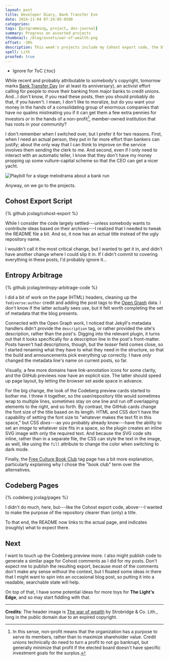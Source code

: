 ```yaml
---
layout: post
title: Developer Diary, Bank Transfer Eve
date: 2024-11-04 07:24:05-0500
categories:
tags: [programming, project, dev-journal]
summary: Progress on assorted projects
thumbnail: /blog/assets/war-of-wealth.png
offset: -30%
description: This week's projects include my Cohost export code, the blog's code, and Codeberg Pages.
spell: Lith
proofed: true
---
```


* Ignore for ToC
{:toc}

While recent and probably attributable to somebody's copyright, tomorrow marks [Bank Transfer Day](https://en.wikipedia.org/wiki/Bank_Transfer_Day) (or at least its anniversary), an activist effort calling for people to move their banking from major banks to credit unions.  And...I don't know, if you read these posts, then you should probably do that, if you haven't.  I mean, I don't like to moralize, but do you want your money in the hands of a consolidating group of enormous companies that have no qualms mistreating you if it can get them a few extra pennies for investors *or* in the hands of a non-profit[^1], member-owned institution that has roots in your community?

[^1]:  In this sense, non-profit means that the organization has a purpose to serve its members, rather than to maximize shareholder value.  Credit unions technically do need to turn a profit to not go bankrupt, but generally minimize that profit if the elected board doesn't have specific investment goals for the surplus.

I don't remember when I switched over, but I prefer it for two reasons.  First, when I need an actual person, they put in far more effort than bankers can justify; about the only way that I can think to improve on the service involves them sending the clerk to me.  And second, even if I only need to interact with an automatic teller, I know that they don't have my money propping up some vulture-capital scheme so that the CEO can get a nicer yacht.

![Playbill for a stage melodrama about a bank run](/blog/assets/war-of-wealth.png "It only now occurs to me how many images from this era include a newsie standing like he needs extra stability to hand somebody a newspaper, like the kid that the telegraph pole points to...")

Anyway, on we go to the projects.

## Cohost Export Script

{% github jcolag/cohost-export %}

While I consider the code largely settled---unless somebody wants to contribute ideas based on their archives---I realized that I needed to tweak the README file a bit.  And so, it now has an actual title instead of the ugly repository name.

I wouldn't call it the most critical change, but I wanted to get it in, and didn't have another change where I could slip it in.  If I didn't commit to covering everything in these posts, I'd probably ignore it...

## Entropy Arbitrage

{% github jcolag/entropy-arbitrage-code %}

I did a bit of work on the page (HTML) headers, cleaning up the `fediverse:author` credit and adding the post tags to the [Open Graph](https://ogp.me/) data.  I don't know if the latter actually sees use, but it felt worth completing the set of metadata that the blog presents.

Connected with the Open Graph work, I noticed that Jekyll's metadata handlers didn't provide the `description` tag, or rather provided the site's description, rather than the post's.  Digging into the relevant plugin, it turns out that it looks specifically for a description line in the post's front-matter.  Posts haven't had descriptions, though, but the *teaser* field comes close, so I started renaming what they have to what they need in the structure, so that the build and announcements pick everything up correctly.  I have *only* changed the metadata line's name on current posts, so far.

Visually, a few more domains have link-annotation icons for some clarity, and the GitHub previews now have an explicit size.  The latter should speed up page layout, by letting the browser set aside space in advance.

For the big change, the look of the Codeberg preview cards started to bother me.  I threw it together, so the user/repository title would sometimes wrap to multiple lines, sometimes stay on one line and run off overlapping elements to the right, and so forth.  By contrast, the GitHub cards change the font size of the title based on its length.  HTML and CSS don't have the capability of setting the font size to "whatever makes the text fit in this space," but CSS *does*---as you probably already know---have the ability to set an *image* to whatever size fits in a space, so the plugin creates an inline SVG image with only the required text.  And because the SVG code sits inline, rather than in a separate file, the CSS can style the text in the image, as well, like using the `fill` attribute to change the color when switching to dark mode.

Finally, the [Free Culture Book Club](/blog/tag/book-club) tag page has a bit more explanation, particularly explaining why I chose the "book club" term over the alternatives.

## Codeberg Pages

{% codeberg jcolag/pages %}

I didn't do much, here, but---like the Cohost export code, above---I wanted to make the purpose of the repository clearer than (only) a title.

To that end, the README now links to the actual page, and indicates (roughly) what to expect there.

## Next

I want to touch up the Codeberg preview more.  I also might publish code to generate a similar page for Cohost comments as I did for my posts.  Don't expect me to publish the resulting export, because most of the comments don't make any sense without the context, but I floated some ideas in there that I might want to spin into an occasional blog post, so putting it into a readable, searchable state will help.

On top of that, I have some potential ideas for more toys for **The Light's Edge**, and so may start fiddling with that.

* * *

**Credits**:  The header image is [The war of wealth](https://loc.gov/pictures/resource/var.0760/) by Strobridge & Co. Lith., long in the public domain due to an expired copyright.
